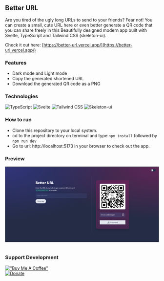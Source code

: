 ## Better URL

Are you tired of the ugly long URLs to send to your friends? Fear not! You can create a small, cute URL here or even better generate a QR code that you can share freely in this Beautifully designed modern app built with Svelte, TypeScript and Tailwind CSS (skeleton-ui).

Check it out here: [https://better-url.vercel.app/](https://better-url.vercel.app/)

### Features

- Dark mode and Light mode
- Copy the generated shortened URL
- Download the generated QR code as a PNG

### Technologies

![TypeScript](https://img.shields.io/badge/TypeScript-007ACC?style=for-the-badge&logo=typescript&logoColor=white)
![Svelte](https://img.shields.io/badge/Svelte-4A4A55?style=for-the-badge&logo=svelte&logoColor=FF3E00)
![Tailwind CSS](https://img.shields.io/badge/Tailwind_CSS-38B2AC?style=for-the-badge&logo=tailwind-css&logoColor=white)
![Skeleton-ui](https://img.shields.io/badge/-Skeleton_UI-000000?style=for-the-badge&logoColor=white)

### How to run

- Clone this repository to your local system.
- cd to the project directory on terminal and type `npm install` followed by `npm run dev`
- Go to url: http://localhost:5173 in your browser to check out the app.

### Preview

<img src="Screenshot.png" align="center"><br><br>

### Support Development

[!["Buy Me A Coffee"](https://www.buymeacoffee.com/assets/img/custom_images/orange_img.png)](https://www.buymeacoffee.com/sdnitrogen) <br>
[![Donate](https://img.shields.io/badge/Donate-Paypal-blue?style=for-the-badge)](https://www.paypal.me/sdnitrogen)
